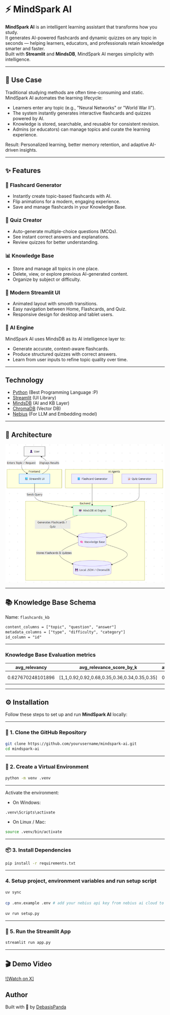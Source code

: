 # ⚡ **MindSpark AI**

**MindSpark AI** is an intelligent learning assistant that transforms how you study.  
It generates AI-powered flashcards and dynamic quizzes on any topic in seconds — helping learners, educators, and professionals retain knowledge smarter and faster.  
Built with **Streamlit** and **MindsDB**, MindSpark AI merges simplicity with intelligence.

---

## 🎯 Use Case

Traditional studying methods are often time-consuming and static.  
MindSpark AI automates the learning lifecycle:

- Learners enter any topic (e.g., "Neural Networks" or "World War II").
- The system instantly generates interactive flashcards and quizzes powered by AI.
- Knowledge is stored, searchable, and reusable for consistent revision.
- Admins (or educators) can manage topics and curate the learning experience.

 Result: Personalized learning, better memory retention, and adaptive AI-driven insights.

---

## ✨ Features

### 🧠 Flashcard Generator
- Instantly create topic-based flashcards with AI.
- Flip animations for a modern, engaging experience.
- Save and manage flashcards in your Knowledge Base.

### 🧩 Quiz Creator
- Auto-generate multiple-choice questions (MCQs).
- See instant correct answers and explanations.
- Review quizzes for better understanding.

### 📊 Knowledge Base
- Store and manage all topics in one place.
- Delete, view, or explore previous AI-generated content.
- Organize by subject or difficulty.

### 🎨 Modern Streamlit UI
- Animated layout with smooth transitions.
- Easy navigation between Home, Flashcards, and Quiz.
- Responsive design for desktop and tablet users.

### 🤖 AI Engine
MindSpark AI uses MindsDB as its AI intelligence layer to:
- Generate accurate, context-aware flashcards.
- Produce structured quizzes with correct answers.
- Learn from user inputs to refine topic quality over time.

---

## Technology

- [Python](https://www.python.org/) (Best Programming Language :P)
- [Streamlit](https://streamlit.io/) (UI Library)
- [MindsDB](https://mindsdb.com/) (AI and KB Layer)
- [ChromaDB](https://www.trychroma.com/) (Vector DB)
- [Nebius](https://nebius.com/) (For LLM and Embedding model)

---

## 🧠 Architecture

![alt text](image-1.png)

---

## 📚 Knowledge Base Schema

Name: `flashcards_kb`

```
content_columns = ["topic", "question", "answer"]
metadata_columns = ["type", "difficulty", "category"]
id_column = "id"
```
---

### Knowledge Base Evaluation metrics

| avg_relevancy | avg_relevance_score_by_k | avg_first_relevant_position | mean_mrr | hit_at_k | bin_precision_at_k | avg_entropy | avg_ndcg | avg_query_time | id  | name | created_at |
| ------------- | ------------------------ | --------------------------- | -------- | -------- | ------------------ | ----------- | -------- | -------------- | --- | ---- | ---------- |
| 0.627670248101896 | [1,1,0.92,0.92,0.68,0.35,0.36,0.34,0.35,0.35] | 0 | 1 | [1,1,1,1,1,1,1,1,1,1] | [1,1,0.97,0.95,0.87,0.76,0.68,0.62,0.57,0.55] | 2.1442872927798353 | 0.9992926259506063 | 2.928334045410156 | 1761660056 | my_kb3 | 2025-10-28 14:00:56.438344 |

---


## ⚙️ Installation

Follow these steps to set up and run **MindSpark AI** locally:

---

### 🧩 1. Clone the GitHub Repository
```bash
git clone https://github.com/yourusername/mindspark-ai.git
cd mindspark-ai
```
---

### 🧱 2. Create a Virtual Environment

```bash
python -m venv .venv
```
---

Activate the environment:

- On Windows:
```bash
.venv\Scripts\activate
```
- On Linux / Mac:

```bash
source .venv/bin/activate
```

---

### 📦 3. Install Dependencies
```bash
pip install -r requirements.txt
```

---

###  4. Setup project, environment variables and run setup script
```bash
uv sync

cp .env.example .env # add your nebius api key from nebius ai cloud to NEBIUS_API_KEY var

uv run setup.py
```
---

### 🚀 5. Run the Streamlit App

```bash
streamlit run app.py
```

---

## 🎬 Demo Video  
[![Watch on X]](https://x.com/DebasisPan54565/status/1983194370171121886?t=nY5EfeqU88pFuD9dmQU8aA&s=19)

## Author

Built with 💖 by [DebasisPanda](https://github.com/guddu-debasis)